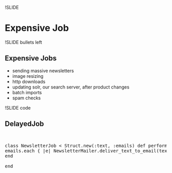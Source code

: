 !SLIDE

# Expensive Job

!SLIDE bullets left

## Expensive Jobs

* sending massive newsletters
* image resizing
* http downloads
* updating solr, our search server, after product changes
* batch imports
* spam checks

!SLIDE code

## DelayedJob

<div class="correct smaller">
  <pre class="sh_ruby">
    
  class NewsletterJob < Struct.new(:text, :emails)
    def perform
      emails.each { |e| NewsletterMailer.deliver_text_to_email(text, e) }
    end    
  end 
  </pre>
</div>